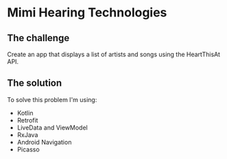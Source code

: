 #  Mimi Hearing Technologies

## The challenge
Create an app that displays a list of artists and songs using the HeartThisAt API.

## The solution

To solve this problem I'm using:
- Kotlin
- Retrofit
- LiveData and ViewModel
- RxJava
- Android Navigation
- Picasso
